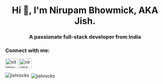 <h1 align="center">Hi 👋, I'm Nirupam Bhowmick, AKA Jish.</h1>
<h3 align="center">A passionate full-stack developer from India</h3>

<h3 align="left">Connect with me:</h3>
<p align="left">
<a href="https://twitter.com/nitroxus_eth" target="blank"><img align="center" src="https://raw.githubusercontent.com/rahuldkjain/github-profile-readme-generator/master/src/images/icons/Social/twitter.svg" alt="nitroxus_eth" height="30" width="40" /></a>
<a href="https://linkedin.com/in/nirupambhowmick" target="blank"><img align="center" src="https://raw.githubusercontent.com/rahuldkjain/github-profile-readme-generator/master/src/images/icons/Social/linked-in-alt.svg" alt="nirupambhowmick" height="30" width="40" /></a>
</p>

<p><img align="left" src="https://github-readme-stats.vercel.app/api/top-langs?username=jishrocks&show_icons=true&locale=en&layout=compact" alt="jishrocks" /></p>

<p>&nbsp;<img align="center" src="https://github-readme-stats.vercel.app/api?username=jishrocks&show_icons=true&theme=dark&locale=en" alt="jishrocks" /></p>
